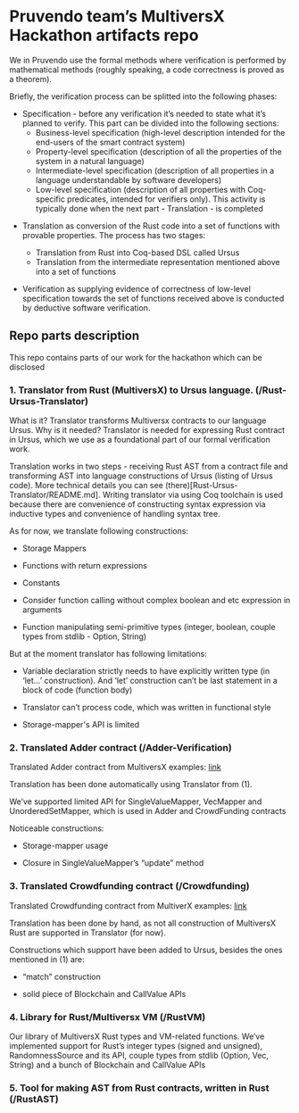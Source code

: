 # Pruvendo team’s MultiversX Hackathon artifacts repo

We in Pruvendo use the formal methods where verification is performed by mathematical methods (roughly speaking, a code correctness is proved as a theorem).

  

Briefly, the verification process can be splitted into the following phases:

+   Specification - before any verification it’s needed to state what it’s planned to verify. This part can be divided into the following sections:
    + Business-level specification (high-level description intended for the end-users of the smart contract system)
    + Property-level specification (description of all the properties of the system in a natural language)
    + Intermediate-level specification (description of all properties in a language understandable by software developers)
    + Low-level specification (description of all properties with Coq-specific predicates, intended for verifiers only). This activity is typically done when the next part - Translation - is completed
    

-   Translation as conversion of the Rust code into a set of functions with provable properties. The process has two stages:
    + Translation from Rust into Coq-based DSL called Ursus
    + Translation from the intermediate representation mentioned above into a set of functions
    

-   Verification as supplying evidence of correctness of low-level specification towards the set of functions received above is conducted by deductive software verification.
    

  

## Repo parts description
This repo contains parts of our work for the hackathon which can be disclosed

  

### 1.  Translator from Rust (MultiversX) to Ursus language. (/Rust-Ursus-Translator)

What is it?  Translator transforms Multiversx contracts to our language Ursus. Why is it needed?  Translator is needed for expressing Rust contract in Ursus, which we use as a foundational part of our formal verification work.

Translation works in two steps - receiving Rust AST from a contract file and transforming AST into language constructions of Ursus (listing of Ursus code). More technical details you can see (there)[Rust-Ursus-Translator/README.md]. Writing translator via using Coq toolchain is used because there are convenience of constructing syntax expression via inductive types and convenience of handling syntax tree.

  

As for now, we translate following constructions:

-   Storage Mappers
    
-   Functions with return expressions
    
-   Constants
    
-   Consider function calling without complex boolean and etc expression in arguments
    
-   Function manipulating semi-primitive types (integer, boolean, couple types from stdlib - Option, String)
    

But at the moment translator has following limitations:

-   Variable declaration strictly needs to have explicitly written type (in ‘let…’ construction). And ‘let’ construction can’t be last statement in a block of code (function body)
    
-   Translator can’t process code, which was written in functional style
    
-   Storage-mapper's API is limited
    

  
  

### 2.  Translated Adder contract (/Adder-Verification)
    

Translated Adder contract from MultiversX examples: [link](https://github.com/multiversx/mx-sdk-rs/blob/master/contracts/examples/adder/src/adder.rs)

Translation has been done automatically using Translator from (1).

We’ve supported limited API for SingleValueMapper, VecMapper and UnorderedSetMapper, which is used in Adder and CrowdFunding contracts

  

Noticeable constructions:

-   Storage-mapper usage
    
-   Closure in SingleValueMapper’s “update” method
    

  

### 3.  Translated Crowdfunding contract (/Crowdfunding)
    

Translated Crowdfunding contract from MultiverX examples: [link](https://github.com/multiversx/mx-sdk-rs/blob/master/contracts/examples/crowdfunding-esdt/src/crowdfunding_esdt.rs)

Translation has been done by hand, as not all construction of MultiversX Rust are supported in Translator (for now).

Constructions which support have been added to Ursus, besides the ones mentioned in (1) are:

-   “match” construction
    
-   solid piece of Blockchain and CallValue APIs
    

  

### 4.  Library for Rust/Multiversx VM (/RustVM)
    

Our library of MultiversX Rust types and VM-related functions. We’ve implemented support for Rust’s integer types (signed and unsigned), RandomnessSource and its API, couple types from stdlib (Option, Vec, String) and a bunch of Blockchain and CallValue APIs

  

### 5.  Tool for making AST from Rust contracts, written in Rust (/RustAST)
